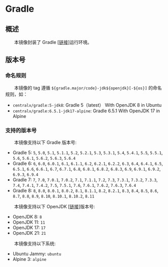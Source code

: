 # Gradle
## 概述
&emsp;&emsp;本镜像封装了 Gradle [[链接](https://gradle.org)]运行环境。

## 版本号
### 命名规则
&emsp;&emsp;本镜像的 tag 遵循 `${gradle.major/code}-jdk${openjdk}[-${os}]` 的命名规则，如：

- `centralx/gradle:5-jdk8`: Gradle 5（latest） With OpenJDK 8 in Ubuntu
- `centralx/gradle:6.5.1-jdk17-alpine`: Gradle 6.5.1 With OpenJDK 17 in Alpine

### 支持的版本号
&emsp;&emsp;本镜像支持以下 Gradle 版本号:

- Gradle 5: `5`, `5.0`, `5.1`, `5.1.1`, `5.2`, `5.2.1`, `5.3`, `5.3.1`, `5.4`, `5.4.1`, `5.5`, `5.5.1`, `5.6`, `5.6.1`, `5.6.2`, `5.6.3`, `5.6.4`
- Gradle 6: `6`, `6.0`, `6.0.1`, `6.1`, `6.1.1`, `6.2`, `6.2.1`, `6.2.2`, `6.3`, `6.4`, `6.4.1`, `6.5`, `6.5.1`, `6.6`, `6.6.1`, `6.7`, `6.7.1`, `6.8`, `6.8.1`, `6.8.2`, `6.8.3`, `6.9`, `6.9.1`, `6.9.2`, `6.9.3`, `6.9.4`
- Gradle 7: `7`, `7.0`, `7.0.1`, `7.0.2`, `7.1`, `7.1.1`, `7.2`, `7.3`, `7.3.1`, `7.3.2`, `7.3.3`, `7.4`, `7.4.1`, `7.4.2`, `7.5`, `7.5.1`, `7.6`, `7.6.1`, `7.6.2`, `7.6.3`, `7.6.4`
- Gradle 8: `8`, `8.0`, `8.0.1`, `8.0.2`, `8.1`, `8.1.1`, `8.2`, `8.2.1`, `8.3`, `8.4`, `8.5`, `8.6`, `8.7`, `8.8`, `8.9`, `8.10`, `8.10.1`, `8.10.2`, `8.11`

&emsp;&emsp;本镜像支持以下 OpenJDK [[链接](https://hub.docker.com/r/centralx/openjdk)]版本号:

- OpenJDK 8: `8`
- OpenJDK 11: `11`
- OpenJDK 17: `17`
- OpenJDK 21: `21`

&emsp;&emsp;本镜像支持以下系统:

- Ubuntu Jammy: `ubuntu`
- Alpine 3: `alpine`